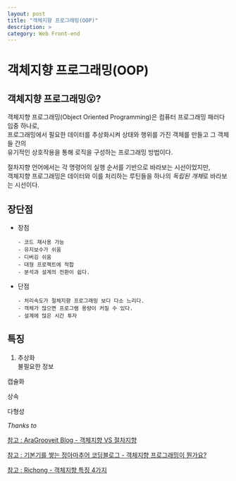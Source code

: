 ```yaml
---
layout: post
title: "객체지향 프로그래밍(OOP)"
description: >
category: Web Front-end
---
```

# 객체지향 프로그래밍(OOP)



## 객체지향 프로그래밍😮?

객체지향 프로그래밍(Object Oriented Programming)은 컴퓨터 프로그래밍 패러다임중 하나로,  
프로그래밍에서 필요한 데이터를 추상화시켜 상태와 행위를 가진 객체를 만들고 그 객체들 간의  
유기적인 상호작용을 통해 로직을 구성하는 프로그래밍 방법이다.  

절차지향 언어에서는 각 명령어의 실행 순서를 기반으로 바라보는 시선이었지만,  
객체지향 프로그래밍은 데이터와 이를 처리하는 루틴들을 하나의 *독립된 개체*로 바라보는 시선이다.



## 장단점

- 장점  

  ```
  - 코드 재사용 가능
  - 유지보수가 쉬움
  - 디버깅 쉬움
  - 대형 프로젝트에 적합
  - 분석과 설계의 전환이 쉽다.
  ```

- 단점

  ```
  - 처리속도가 절체지향 프로그래밍 보다 다소 느리다.
  - 객체가 많으면 프로그램 용량이 커질 수 있다.
  - 설계에 많은 시간 투자
  ```



## 특징

1. 추상화  
   불필요한 정보

캡슐화

상속

다형성

*Thanks to*

[참고 : AraGrooveit Blog - 객체지향 VS 절차지향](https://hunit.tistory.com/151)

[참고 : 기본기를 쌓는 정아마추어 코딩블로그 - 객체지향 프로그래밍이 뭔가요? ](https://jeong-pro.tistory.com/95)

[참고 :  Richong -  객체지향 특징 4가지](https://richong.tistory.com/122)